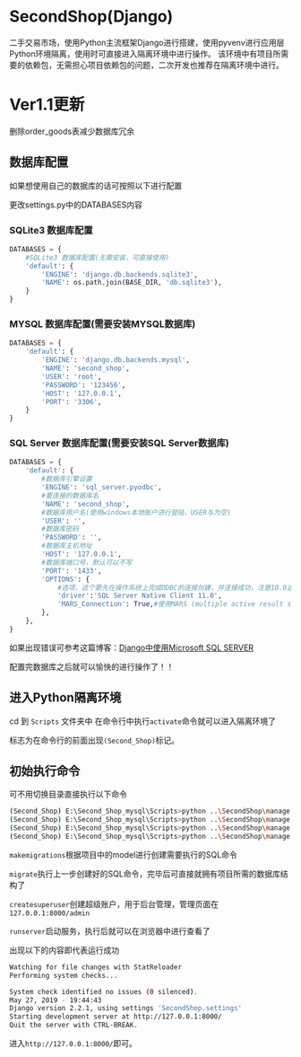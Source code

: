 # SecondShop(Django)
二手交易市场，使用Python主流框架Django进行搭建，使用pyvenv进行应用层Python环境隔离，使用时可直接进入隔离环境中进行操作。
该环境中有项目所需要的依赖包，无需担心项目依赖包的问题，二次开发也推荐在隔离环境中进行。

# Ver1.1更新
删除order_goods表减少数据库冗余
## 数据库配置

如果想使用自己的数据库的话可按照以下进行配置

更改settings.py中的DATABASES内容

### SQLite3 数据库配置

```python
DATABASES = {
	#SQLite3 数据库配置(无需安装，可直接使用)
	'default': {
		'ENGINE': 'django.db.backends.sqlite3',
		'NAME': os.path.join(BASE_DIR, 'db.sqlite3'),
	}
}
```


### MYSQL 数据库配置(需要安装MYSQL数据库)
```python
DATABASES = {
	'default': {
		'ENGINE': 'django.db.backends.mysql',
		'NAME': 'second_shop',
		'USER': 'root',
		'PASSWORD': '123456',
		'HOST': '127.0.0.1',
		'PORT': '3306',
	}
}
```
### SQL Server 数据库配置(需要安装SQL Server数据库)
```python
DATABASES = {
	'default': {
		#数据库引擎设置 
		'ENGINE': 'sql_server.pyodbc',
		#要连接的数据库名 
		'NAME': 'second_shop',
		#数据库用户名(使用windows本地账户进行登陆，USER与为空)
		'USER': '',
		#数据库密码 
		'PASSWORD': '',
		#数据库主机地址
		'HOST': '127.0.0.1',
		#数据库端口号，默认可以不写
		'PORT': '1433', 
		'OPTIONS': {
			#选项，这个要先在操作系统上完成ODBC的连接创建，并连接成功，注意10.0这个地方，要和自己的ODBC版本一致
			'driver':'SQL Server Native Client 11.0',
			'MARS_Connection': True,#使用MARS (multiple active result sets)，支持异步
		},
	},
}
```
如果出现错误可参考这篇博客：[Django中使用Microsoft SQL SERVER](https://www.cnblogs.com/pythonkids/p/7943376.html)

配置完数据库之后就可以愉快的进行操作了！！

## 进入Python隔离环境
cd 到 `Scripts` 文件夹中 在命令行中执行`activate`命令就可以进入隔离环境了

标志为在命令行的前面出现`(Second_Shop)`标记。
## 初始执行命令
可不用切换目录直接执行以下命令
```bash
(Second_Shop) E:\Second_Shop_mysql\Scripts>python ..\SecondShop\manage.py makemigrations
(Second_Shop) E:\Second_Shop_mysql\Scripts>python ..\SecondShop\manage.py migrate
(Second_Shop) E:\Second_Shop_mysql\Scripts>python ..\SecondShop\manage.py createsuperuser
(Second_Shop) E:\Second_Shop_mysql\Scripts>python ..\SecondShop\manage.py runserver
```
`makemigrations`根据项目中的model进行创建需要执行的SQL命令

`migrate`执行上一步创建好的SQL命令，完毕后可直接就拥有项目所需的数据库结构了

`createsuperuser`创建超级账户，用于后台管理，管理页面在`127.0.0.1:8000/admin`

`runserver`启动服务，执行后就可以在浏览器中进行查看了

出现以下的内容即代表运行成功
```bash
Watching for file changes with StatReloader
Performing system checks...

System check identified no issues (0 silenced).
May 27, 2019 - 19:44:43
Django version 2.2.1, using settings 'SecondShop.settings'
Starting development server at http://127.0.0.1:8000/
Quit the server with CTRL-BREAK.
```
进入`http://127.0.0.1:8000/`即可。